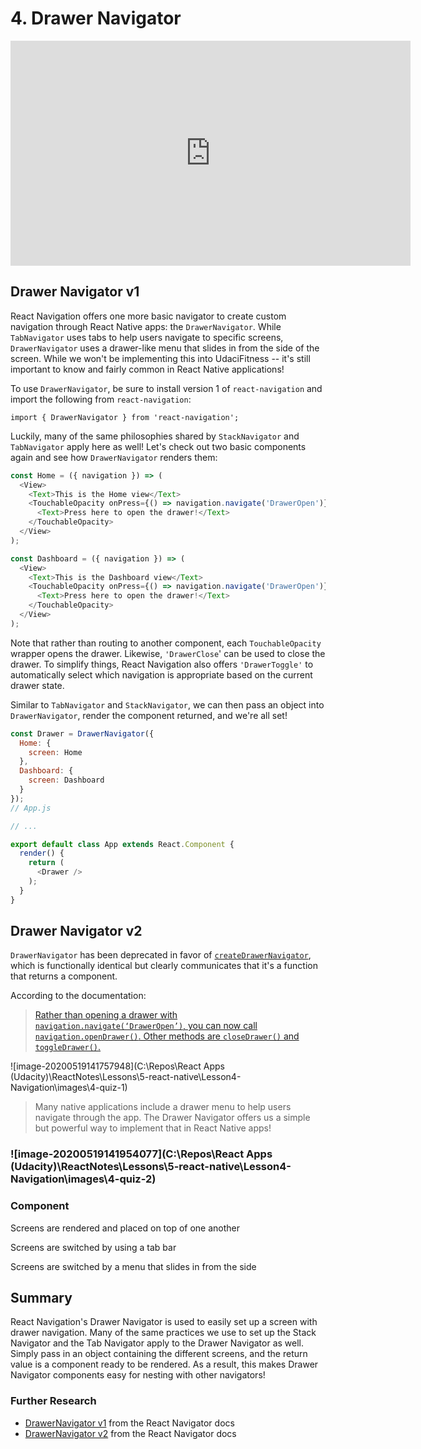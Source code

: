 # 4. Drawer Navigator



<iframe allowfullscreen="1" allow="accelerometer; autoplay; encrypted-media; gyroscope; picture-in-picture" title="YouTube video player" src="https://www.youtube.com/embed/rxb47NRwix8?showinfo=0&amp;rel=0&amp;autohide=1&amp;vq=hd720&amp;hl=en-us&amp;cc_load_policy=0&amp;enablejsapi=1&amp;origin=https%3A%2F%2Fclassroom.udacity.com&amp;widgetid=407" id="widget408" width="640" height="360" frameborder="0"></iframe>



## Drawer Navigator v1

React Navigation offers one more basic navigator to create custom navigation through React Native apps: the `DrawerNavigator`. While `TabNavigator` uses tabs to help users navigate to specific screens, `DrawerNavigator` uses a drawer-like menu that slides in from the side of the screen.  While we won't be implementing this into UdaciFitness -- it's still  important to know and fairly common in React Native applications!

To use `DrawerNavigator`, be sure to install version 1 of `react-navigation` and import the following from `react-navigation`:

```
import { DrawerNavigator } from 'react-navigation';
```

Luckily, many of the same philosophies shared by `StackNavigator` and `TabNavigator` apply here as well! Let's check out two basic components again and see how `DrawerNavigator` renders them:

```js
const Home = ({ navigation }) => (
  <View>
    <Text>This is the Home view</Text>
    <TouchableOpacity onPress={() => navigation.navigate('DrawerOpen')}>
      <Text>Press here to open the drawer!</Text>
    </TouchableOpacity>
  </View>
);

const Dashboard = ({ navigation }) => (
  <View>
    <Text>This is the Dashboard view</Text>
    <TouchableOpacity onPress={() => navigation.navigate('DrawerOpen')}>
      <Text>Press here to open the drawer!</Text>
    </TouchableOpacity>
  </View>
);
```

Note that rather than routing to another component, each `TouchableOpacity` wrapper opens the drawer. Likewise, `'DrawerClose`' can be used to close the drawer. To simplify things, React Navigation also offers `'DrawerToggle'` to automatically select which navigation is appropriate based on the current drawer state.

Similar to `TabNavigator` and `StackNavigator`, we can then pass an object into `DrawerNavigator`, render the component returned, and we're all set!

```js
const Drawer = DrawerNavigator({
  Home: {
    screen: Home
  },
  Dashboard: {
    screen: Dashboard
  }
});
// App.js

// ...

export default class App extends React.Component {
  render() {
    return (
      <Drawer />
    );
  }
}
```



## Drawer Navigator v2

`DrawerNavigator` has been deprecated in favor of [`createDrawerNavigator`](https://reactnavigation.org/docs/en/drawer-navigator.html), which  is functionally identical but clearly communicates that it's a function that returns a component. 

According to the documentation:

> [Rather than opening a drawer with `navigation.navigate(‘DrawerOpen’)`, you can now call `navigation.openDrawer()`. Other methods are `closeDrawer()` and `toggleDrawer()`.](https://reactnavigation.org/blog/)

![image-20200519141757948](C:\Repos\React Apps (Udacity)\ReactNotes\Lessons\5-react-native\Lesson4-Navigation\images\4-quiz-1)

> Many native applications include a drawer menu to help users navigate  through the app. The Drawer Navigator offers us a simple but powerful  way to implement that in React Native apps!
>

### ![image-20200519141954077](C:\Repos\React Apps (Udacity)\ReactNotes\Lessons\5-react-native\Lesson4-Navigation\images\4-quiz-2)



### Component

Screens are rendered and placed on top of one another

Screens are switched by using a tab bar

Screens are switched by a menu that slides in from the side

## Summary

React Navigation's Drawer Navigator is used to easily set up a screen with drawer navigation. Many of the same practices we use to set up the Stack Navigator and the Tab Navigator apply to the Drawer Navigator as  well. Simply pass in an object containing the different screens, and the return value is a component ready to be rendered. As a result, this  makes Drawer Navigator components easy for nesting with other  navigators!

### Further Research

- [DrawerNavigator v1](https://v1.reactnavigation.org/docs/drawer-navigator.html) from the React Navigator docs
- [DrawerNavigator v2](https://reactnavigation.org/docs/en/drawer-navigator.html) from the React Navigator docs